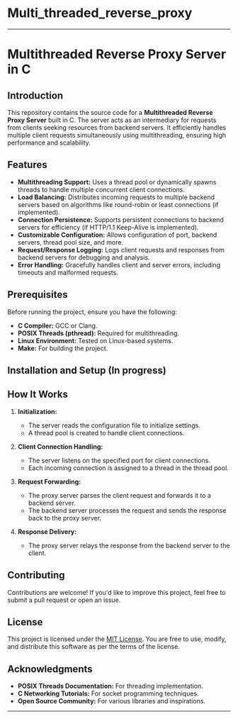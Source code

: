 # Multi_threaded_reverse_proxy

---

# Multithreaded Reverse Proxy Server in C

## Introduction

This repository contains the source code for a **Multithreaded Reverse Proxy Server** built in C. The server acts as an intermediary for requests from clients seeking resources from backend servers. It efficiently handles multiple client requests simultaneously using multithreading, ensuring high performance and scalability.

## Features

- **Multithreading Support:** Uses a thread pool or dynamically spawns threads to handle multiple concurrent client connections.
- **Load Balancing:** Distributes incoming requests to multiple backend servers based on algorithms like round-robin or least connections (if implemented).
- **Connection Persistence:** Supports persistent connections to backend servers for efficiency (if HTTP/1.1 Keep-Alive is implemented).
- **Customizable Configuration:** Allows configuration of port, backend servers, thread pool size, and more.
- **Request/Response Logging:** Logs client requests and responses from backend servers for debugging and analysis.
- **Error Handling:** Gracefully handles client and server errors, including timeouts and malformed requests.

## Prerequisites

Before running the project, ensure you have the following:

- **C Compiler:** GCC or Clang.
- **POSIX Threads (pthread):** Required for multithreading.
- **Linux Environment:** Tested on Linux-based systems.
- **Make:** For building the project.

## Installation and Setup (In progress)



## How It Works

1. **Initialization:**
   - The server reads the configuration file to initialize settings.
   - A thread pool is created to handle client connections.

2. **Client Connection Handling:**
   - The server listens on the specified port for client connections.
   - Each incoming connection is assigned to a thread in the thread pool.

3. **Request Forwarding:**
   - The proxy server parses the client request and forwards it to a backend server.
   - The backend server processes the request and sends the response back to the proxy server.

4. **Response Delivery:**
   - The proxy server relays the response from the backend server to the client.

## Contributing

Contributions are welcome! If you'd like to improve this project, feel free to submit a pull request or open an issue.

## License

This project is licensed under the [MIT License](LICENSE). You are free to use, modify, and distribute this software as per the terms of the license.

## Acknowledgments

- **POSIX Threads Documentation:** For threading implementation.
- **C Networking Tutorials:** For socket programming techniques.
- **Open Source Community:** For various libraries and inspirations.

---


